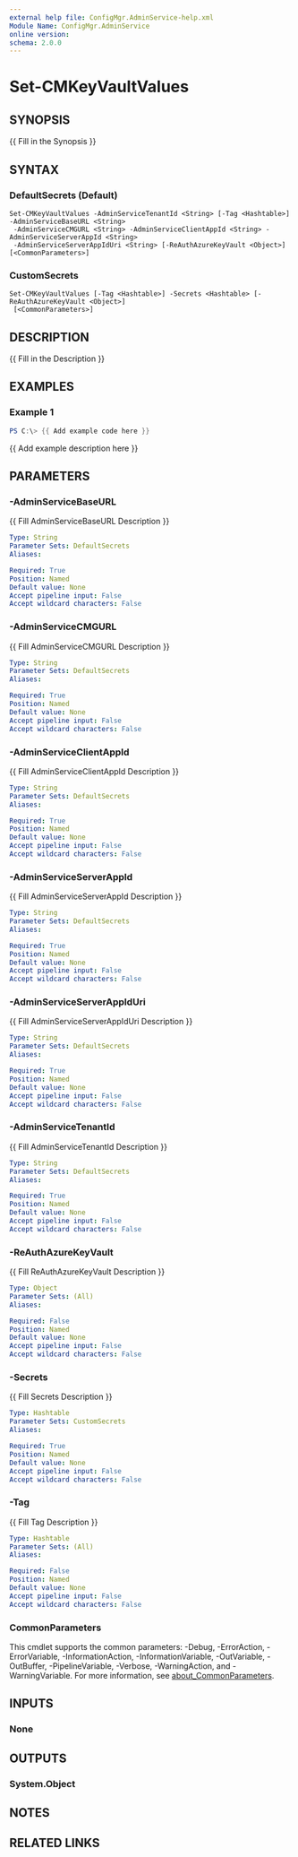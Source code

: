 ```yaml
---
external help file: ConfigMgr.AdminService-help.xml
Module Name: ConfigMgr.AdminService
online version:
schema: 2.0.0
---
```


# Set-CMKeyVaultValues

## SYNOPSIS
{{ Fill in the Synopsis }}

## SYNTAX

### DefaultSecrets (Default)
```
Set-CMKeyVaultValues -AdminServiceTenantId <String> [-Tag <Hashtable>] -AdminServiceBaseURL <String>
 -AdminServiceCMGURL <String> -AdminServiceClientAppId <String> -AdminServiceServerAppId <String>
 -AdminServiceServerAppIdUri <String> [-ReAuthAzureKeyVault <Object>] [<CommonParameters>]
```

### CustomSecrets
```
Set-CMKeyVaultValues [-Tag <Hashtable>] -Secrets <Hashtable> [-ReAuthAzureKeyVault <Object>]
 [<CommonParameters>]
```

## DESCRIPTION
{{ Fill in the Description }}

## EXAMPLES

### Example 1
```powershell
PS C:\> {{ Add example code here }}
```

{{ Add example description here }}

## PARAMETERS

### -AdminServiceBaseURL
{{ Fill AdminServiceBaseURL Description }}

```yaml
Type: String
Parameter Sets: DefaultSecrets
Aliases:

Required: True
Position: Named
Default value: None
Accept pipeline input: False
Accept wildcard characters: False
```

### -AdminServiceCMGURL
{{ Fill AdminServiceCMGURL Description }}

```yaml
Type: String
Parameter Sets: DefaultSecrets
Aliases:

Required: True
Position: Named
Default value: None
Accept pipeline input: False
Accept wildcard characters: False
```

### -AdminServiceClientAppId
{{ Fill AdminServiceClientAppId Description }}

```yaml
Type: String
Parameter Sets: DefaultSecrets
Aliases:

Required: True
Position: Named
Default value: None
Accept pipeline input: False
Accept wildcard characters: False
```

### -AdminServiceServerAppId
{{ Fill AdminServiceServerAppId Description }}

```yaml
Type: String
Parameter Sets: DefaultSecrets
Aliases:

Required: True
Position: Named
Default value: None
Accept pipeline input: False
Accept wildcard characters: False
```

### -AdminServiceServerAppIdUri
{{ Fill AdminServiceServerAppIdUri Description }}

```yaml
Type: String
Parameter Sets: DefaultSecrets
Aliases:

Required: True
Position: Named
Default value: None
Accept pipeline input: False
Accept wildcard characters: False
```

### -AdminServiceTenantId
{{ Fill AdminServiceTenantId Description }}

```yaml
Type: String
Parameter Sets: DefaultSecrets
Aliases:

Required: True
Position: Named
Default value: None
Accept pipeline input: False
Accept wildcard characters: False
```

### -ReAuthAzureKeyVault
{{ Fill ReAuthAzureKeyVault Description }}

```yaml
Type: Object
Parameter Sets: (All)
Aliases:

Required: False
Position: Named
Default value: None
Accept pipeline input: False
Accept wildcard characters: False
```

### -Secrets
{{ Fill Secrets Description }}

```yaml
Type: Hashtable
Parameter Sets: CustomSecrets
Aliases:

Required: True
Position: Named
Default value: None
Accept pipeline input: False
Accept wildcard characters: False
```

### -Tag
{{ Fill Tag Description }}

```yaml
Type: Hashtable
Parameter Sets: (All)
Aliases:

Required: False
Position: Named
Default value: None
Accept pipeline input: False
Accept wildcard characters: False
```

### CommonParameters
This cmdlet supports the common parameters: -Debug, -ErrorAction, -ErrorVariable, -InformationAction, -InformationVariable, -OutVariable, -OutBuffer, -PipelineVariable, -Verbose, -WarningAction, and -WarningVariable. For more information, see [about_CommonParameters](http://go.microsoft.com/fwlink/?LinkID=113216).

## INPUTS

### None

## OUTPUTS

### System.Object
## NOTES

## RELATED LINKS
